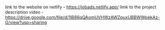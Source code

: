 link to the website on netlify - https://jobads.netlify.app/
limk to the project description video - https://drive.google.com/file/d/1lB86qQAomUVHWzAWZpuxUBBWWpekAz-G/view?usp=sharing
